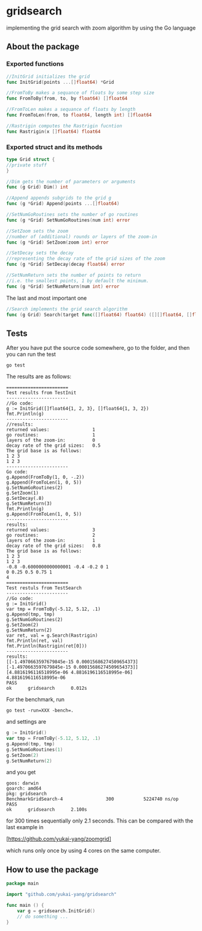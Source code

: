 # gridsearch
implementing the grid search with zoom algorithm by using the Go language

## About the package

### Exported functions

```go
//InitGrid initializes the grid
func InitGrid(points ...[]float64) *Grid
```

```go
//FromToBy makes a sequance of floats by some step size
func FromToBy(from, to, by float64) []float64
```

```go
//FromToLen makes a sequance of floats by length
func FromToLen(from, to float64, length int) []float64
```

```go
//Rastrigin computes the Rastrigin fucntion
func Rastrigin(x []float64) float64
```

### Exported struct and its methods

```go
type Grid struct {
//private stuff
}
```

```go
//Dim gets the number of parameters or arguments
func (g Grid) Dim() int
```

```go
//Append appends subgrids to the grid g
func (g *Grid) Append(points ...[]float64)
```

```go
//SetNumGoRoutines sets the number of go routines
func (g *Grid) SetNumGoRoutines(num int) error
```

```go
//SetZoom sets the zoom
//number of (additional) rounds or layers of the zoom-in
func (g *Grid) SetZoom(zoom int) error
```

```go
//SetDecay sets the decay
//representing the decay rate of the grid sizes of the zoom
func (g *Grid) SetDecay(decay float64) error
```

```go
//SetNumReturn sets the number of points to return
//i.e. the smallest points, 1 by default the minimum.
func (g *Grid) SetNumReturn(num int) error
```

The last and most important one
```go
//Search implements the grid search algorithm
func (g Grid) Search(target func([]float64) float64) ([][]float64, []float64)
```


## Tests
After you have put the source code somewhere, go to the folder, and then you can run the test
```
go test
```

The results are as follows:

```
=======================
Test results from TestInit
-----------------------
//Go code:
g := InitGrid([]float64{1, 2, 3}, []float64{1, 3, 2})
fmt.Println(g)
-----------------------
//results:
returned values:                1
go routines:                    1
layers of the zoom-in:          0
decay rate of the grid sizes:   0.5
The grid base is as follows:
1 2 3 
1 2 3 
-----------------------
Go code:
g.Append(FromToBy(1, 0, -.2))
g.Append(FromToLen(1, 0, 5))
g.SetNumGoRoutines(2)
g.SetZoom(1)
g.SetDecay(.8)
g.SetNumReturn(3)
fmt.Println(g)
g.Append(FromToLen(1, 0, 5))
-----------------------
results:
returned values:                3
go routines:                    2
layers of the zoom-in:          1
decay rate of the grid sizes:   0.8
The grid base is as follows:
1 2 3 
1 2 3 
-0.8 -0.6000000000000001 -0.4 -0.2 0 1 
0 0.25 0.5 0.75 1 
4
=======================
Test restuls from TestSearch
-----------------------
//Go code:
g := InitGrid()
var tmp = FromToBy(-5.12, 5.12, .1)
g.Append(tmp, tmp)
g.SetNumGoRoutines(2)
g.SetZoom(2)
g.SetNumReturn(2)
var ret, val = g.Search(Rastrigin)
fmt.Println(ret, val)
fmt.Println(Rastrigin(ret[0]))
-----------------------
results:
[[-1.4970663597679845e-15 0.00015686274509654373] [-1.4970663597679845e-15 0.00015686274509654373]] [4.8816196116518995e-06 4.8816196116518995e-06]
4.8816196116518995e-06
PASS
ok      gridsearch      0.012s
```

For the benchmark, run
```
go test -run=XXX -bench=.
```

and settings are
```go
g := InitGrid()
var tmp = FromToBy(-5.12, 5.12, .1)
g.Append(tmp, tmp)
g.SetNumGoRoutines(1)
g.SetZoom(2)
g.SetNumReturn(2)
```

and you get
```
goos: darwin
goarch: amd64
pkg: gridsearch
BenchmarkGridSearch-4                300           5224740 ns/op
PASS
ok      gridsearch      2.100s
```
for 300 times sequentially only 2.1 seconds. This can be compared with the last example in

[https://github.com/yukai-yang/zoomgrid]

which runs only once by using 4 cores on the same computer.

## How to use the package

```go
package main

import "github.com/yukai-yang/gridsearch"

func main () {
    var g = gridsearch.InitGrid()
    // do something ...
}
````
